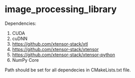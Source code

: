 # image_processing_library

Dependencies:
1. CUDA
2. cuDNN
3. https://github.com/xtensor-stack/xtl
4. https://github.com/xtensor-stack/xtensor
5. https://github.com/xtensor-stack/xtensor-python
6. NumPy Core

Path should be set for all dependecies in CMakeLists.txt file.
